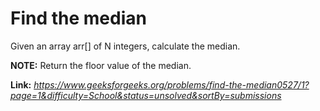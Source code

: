 # Find the median
Given an array arr[] of N integers, calculate the median.  
  
**NOTE:** Return the floor value of the median.  
  
**Link:** _https://www.geeksforgeeks.org/problems/find-the-median0527/1?page=1&difficulty=School&status=unsolved&sortBy=submissions_
